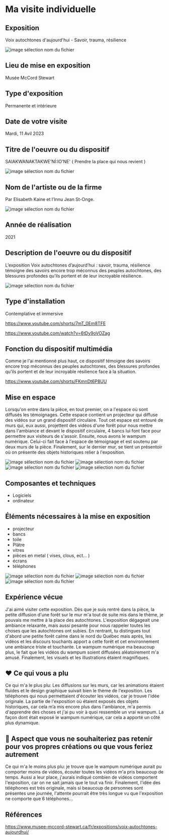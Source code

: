 # **Ma visite individuelle**

## Exposition
Voix autochtones d'aujourd'hui - Savoir, trauma, résilience

![image sélection nom du fichier](media/vi_affiche_01.jpg)

## Lieu de mise en exposition
Musée McCord Stewart

## Type d'exposition
Permanente et intérieure

## Date de votre visite
Mardi, 11 Avil 2023

## Titre de l'oeuvre ou du dispositif
SAIAKWANAKTAKWE'NÍ:IO'NE' ( Prendre la place qui nous revient )

![image sélection nom du fichier](media/vi_global_02.png)


## Nom de l'artiste ou de la firme
Par Elisabeth Kaine et l’Innu Jean St-Onge.

![image sélection nom du fichier](media/vi_cartel_01.png)

## Année de réalisation
2021

## Description de l'oeuvre ou du dispositif
L’exposition Voix autochtones d’aujourd’hui : savoir, trauma, résilience témoigne des savoirs encore trop méconnus des peuples autochtones, des blessures profondes qu’ils portent et de leur incroyable résilience.

![image sélection nom du fichier](media/vi_global_04.png)

## Type d'installation
Contemplative et immersive

https://www.youtube.com/shorts/7mT_0Em8TFE

https://www.youtube.com/watch?v=6tDy9oVOZag

## Fonction du dispositif multimédia
Comme je l'ai mentionné plus haut, ce dispositif témoigne des savoirs encore trop méconnus des peuples autochtones, des blessures profondes qu’ils portent et de leur incroyable résilience face à la situation.

https://www.youtube.com/shorts/FKmnDt6P8UU

## Mise en espace
Lorsqu'on entre dans la pièce, en tout premier, on a l'espace où sont diffusés les témoignages. Cette espace contient un projecteur qui diffuse des vidéos sur un grand dispositif circulaire. Tout cet espace est entouré de murs qui, eux aussi, projettent des vidéos d'une forêt pour nous mettre dans l'ambiance et devant le dispositif circulaire, 4 bancs lui font face pour permettre aux visiteurs de s'assoir. Ensuite, nous avons le wampum numérique. Celui-ci fait face à l'espace de témoignage et est soutenu par deux murs de la pièce. Finalement, sur le dernier mur, se tient un présentoir où on présente des objets historiques relier à l'exposition.

![image sélection nom du fichier](media/vi_global_01.png)
![image sélection nom du fichier](media/vi_wampum_01.png)
![image sélection nom du fichier](media/vi_global_03.png)
![image sélection nom du fichier](media/vi_croquis.png)

## Composantes et techniques
- Logiciels
- ordinateur

## Éléments nécessaires à la mise en exposition
- projecteur
- bancs
- toile
- Plâtre
- vitres
- pièces en metal ( vises, clous, ect... )
- écrans
- téléphones

![image sélection nom du fichier](media/vi_asset_03.png)
![image sélection nom du fichier](media/vi_asset_05.png)
![image sélection nom du fichier](media/vi_asset_06.png)

## Expérience vécue
J'ai aimé visiter cette exposition. Dès que je suis rentré dans la pièce, la petite diffusion d'une forêt sur le mur m'a tout de suite mis dans le thème, je pouvais me mettre à la place des autochtones. L'exposition dégageait une ambiance relaxante, mais aussi pesante pour nous rappeler toutes les choses que les autochtones ont subies. En rentrant, tu distingues tout d'abord une petite forêt calme dans le nord du Québec mais après, les vidéos et les discours touchants apport a cette forêt et cet environnement une ambiance triste et touchante. Le wampum numérique ma beaucoup plus, le fait que les vidéos du wampum soient diffusées aléatoirement m'a amusé. Finalement, les visuels et les illustrations étaient magnifiques.

## ❤️ Ce qui vous a plu
Ce qui m'a le plus plu: Les diffusions sur les murs, car les animations étaient fluides et le design graphique suivait bien le thème de l'exposition. Les téléphones qui nous permettaient d'écouter les vidéos, car je trouve l'idée originale. La partie de l'exposition où étaient exposés des objets historiques, car cela m’a mis encore plus dans l'ambiance, m'a  permis d'apprendre des choses et j'ai pu voir à quoi ressemble un vrai wampum. La façon dont était exposé le wampum numérique, car cela a apporté un côté plus dynamique.

## 🤔 Aspect que vous ne souhaiteriez pas retenir pour vos propres créations ou que vous feriez autrement
Ce qui m'a le moins plus plu: je trouve que le wampum numérique aurait pu comporter moins de vidéos, écouter toutes les vidéos m'a pris beaucoup de temps. Aussi a leur place, j'aurais indiqué combien de vidéos comportent l'exposition, car on ne sait jamais que le tout va finir. Finalement, l'idée des téléphones est très originale, mais si beaucoup de personnes sont présentes une journée, l'attente pourrait être très longue vu que l'exposition ne comporte que 6 téléphones...


## Références
https://www.musee-mccord-stewart.ca/fr/expositions/voix-autochtones-aujourdhui/
